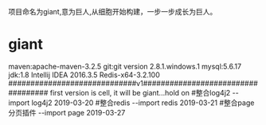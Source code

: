 项目命名为giant,意为巨人,从细胞开始构建，一步一步成长为巨人。
# giant
maven:apache-maven-3.2.5
git:git version 2.8.1.windows.1
mysql:5.6.17
jdk:1.8
Intellij IDEA 2016.3.5
Redis-x64-3.2.100
#############################v1###################################
first version is cell, it will be giant...hold on
#整合log4j2
--import log4j2 2019-03-20
#整合redis
--import redis 2019-03-21
#整合page分页插件
--import page 2019-03-27
